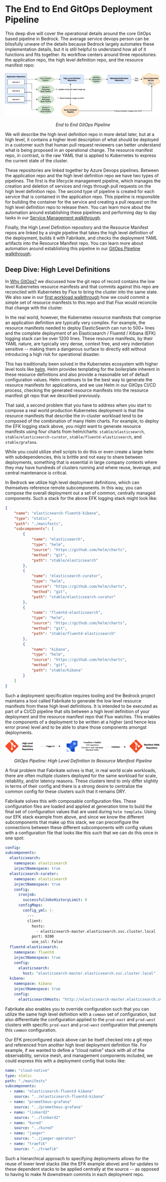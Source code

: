 # The End to End GitOps Deployment Pipeline

This deep dive will cover the operational details around the core GitOps based pipeline in Bedrock. The average service devops person can be blissfully unware of the details because Bedrock largely automates these implementation details, but it is still helpful to understand how all of it functions and fits together. Its workflow centers around three repositories: the application repo, the high level definition repo, and the resource manifest repo:

![End to End GitOps Pipeline](images/spk-resource-diagram.png)
<p align="center"><i>End to End GitOps Pipeline</i></p>

We will describe the high level definition repo in more detail later, but at a high level, it contains a higher level description of what should be deployed in a customer such that human pull request reviewers can better understand what is being proposed in an operational change.  The resource manifest repo, in contrast, is the raw YAML that is applied to Kubernetes to express the current state of the cluster.

These repositories are linked together by Azure Devops pipelines.  Between the application repo and the high level definition repo we have two types of pipelines. The first is the lifecycle management pipeline, which manages the creation and deletion of services and rings through pull requests on the high level definition repo. The second type of pipeline is created for each service that is contained in the application repo.  This pipeline is responsible for building the container for the service and creating a pull request on the high level definition repo to release them. You can learn more about the automation around establishing these pipelines and performing day to day tasks in our [Service Management walkthrough](./services.md).

Finally, the High Level Definition repository and the Resource Manifest repos are linked by a single pipeline that takes the high level definition of the deployment, builds it with Fabrikate, and checks the deployment YAML artifacts into the Resource Manifest repo.  You can learn more about automation around establishing this pipeline in our [GitOps Pipeline walkthrough](./gitops-pipeline.md).

## Deep Dive: High Level Definitions

In [Why GitOps?](./why-gitops.md) we discussed how the git repo of record contains the low level Kubernetes resource manifests and that commits against this repo are reconciled with Kubernetes by Flux to bring the cluster into the same state. We also saw in our [first workload walkthrough](../firstWorkload) how we could commit a simple set of resource manifests to this repo and that Flux would reconcile that change with the cluster.

In the real world, however, the Kubernetes resource manifests that comprise an application definition are typically very complex. For example, the resource manifests needed to deploy ElasticSearch can run to 500+ lines and the complete deployment of an Elasticsearch / Fluentd / Kibana (EFK) logging stack can be over 1200 lines. These resource manifests, by their YAML nature, are typically very dense, context free, and very indentation sensitive -- making them a dangerous surface to directly edit without introducing a high risk for operational disaster.

This has traditionally been solved in the Kubernetes ecosystem with higher level tools like [helm](http://helm.sh). Helm provides templating for the boilerplate inherent in these resource definitions and also provide a reasonable set of default configuration values. Helm continues to be the best way to generate the resource manifests for applications, and we use Helm in our GitOps CI/CD process, checking the generated resource manifests into the resource manifest git repo that we described previously.

That said, a second problem that you have to address when you start to compose a real world production Kubernetes deployment is that the resource manifests that describe the in-cluster workload tend to be composed of the combination of many Helm charts.  For example, to deploy the EFK logging stack above, you might want to generate resource manifests using four charts from helm/charts:  `stable/elasticsearch`, `stable/elasticsearch-curator`, `stable/fluentd-elasticsearch`, and `stable/grafana`.

While you could utilize shell scripts to do this or even create a large helm with subdependencies, this is brittle and not easy to share between deployments, something that is essential in large company contexts where they may have hundreds of clusters running and where reuse, leverage, and central maintenance is critical.

In Bedrock we utilize high level deployment definitions, which can themselves reference remote subcomponents.  In this way, you can compose the overall deployment out a set of common, centrally managed components. Such a stack for the above EFK logging stack might look like:

```json
{
    "name": "elasticsearch-fluentd-kibana",
    "type": "static",
    "path": "./manifests",
    "subcomponents": [
        {
            "name": "elasticsearch",
            "type": "helm",
            "source": "https://github.com/helm/charts",
            "method": "git",
            "path": "stable/elasticsearch"
        },
        {
            "name": "elasticsearch-curator",
            "type": "helm",
            "source": "https://github.com/helm/charts",
            "method": "git",
            "path": "stable/elasticsearch-curator"
        },
        {
            "name": "fluentd-elasticsearch",
            "type": "helm",
            "source": "https://github.com/helm/charts",
            "method": "git",
            "path": "stable/fluentd-elasticsearch"
        },
        {
            "name": "kibana",
            "type": "helm",
            "source": "https://github.com/helm/charts",
            "method": "git",
            "path": "stable/kibana"
        }
    ]
}
```

Such a deployment specification requires tooling and the Bedrock project maintains a tool called Fabrikate to generate the low level resource manifests from these high level definitions. It is intended to be executed as part of a CI/CD pipeline that sits between a high level definition of your deployment and the resource manifest repo that Flux watches. This enables the components of a deployment to be written at a higher (and hence less error prone) level and to be able to share those components amongst deployments.

![GitOps pipeline](images/manifest-gen.png)
<p align="center"><i>GitOps Pipeline: High Level Definition to Resource Manifest Pipeline</i></p>

A final problem that Fabrikate solves is that, in real world scale workloads, there are often multiple clusters deployed for the same workload for scale, reliability, and/or latency reasons. These clusters tend to only differ slightly in terms of their config and there is a strong desire to centralize the common config for these clusters such that it remains DRY.

Fabrikate solves this with composable configuration files. These configuration files are loaded and applied at generation time to build the final set of configuration values that are used during `helm template`. Using our EFK stack example from above, and since we know the different subcomponents that make up this stack, we can preconfigure the connections between these different subcomponents with config values with a configuration file that looks like this such that we can do this once in one spot:

```yaml
config:
subcomponents:
  elasticsearch:
    namespace: elasticsearch
    injectNamespace: true
  elasticsearch-curator:
    namespace: elasticsearch
    injectNamespace: true
    config:
      cronjob:
        successfulJobsHistoryLimit: 0
      configMaps:
        config_yml: |-
          ---
          client:
            hosts:
              - elasticsearch-master.elasticsearch.svc.cluster.local
            port: 9200
            use_ssl: False
  fluentd-elasticsearch:
    namespace: fluentd
    injectNamespace: true
    config:
      elasticsearch:
        host: "elasticsearch-master.elasticsearch.svc.cluster.local"
  kibana:
    namespace: kibana
    injectNamespace: true
    config:
      elasticsearchHosts: "http://elasticsearch-master.elasticsearch.svc.cluster.local:9200"
```

Fabrikate also enables you to override configuration such that you can utilize the same high level definition with a `common` set of configuration, but also differentiate the configuration applied to the `prod-east` and `prod-west` clusters with specific `prod-east` and `prod-west` configuration that preempts this `common` configuration.

Our EFK preconfigured stack above can be itself checked into a git repo and referenced from another high level deployment definition file.  For example, if we wanted to define a “cloud native” stack with all of the observability, service mesh, and management components included, we could express this with a deployment config that looks like:

```yaml
name: "cloud-native"
type: static
path: "./manifests"
subcomponents:
  - name: "elasticsearch-fluentd-kibana"
    source: "../elasticsearch-fluentd-kibana"
  - name: "prometheus-grafana"
    source: "../prometheus-grafana"
  - name: "linkerd2"
    source: "../linkerd2"
  - name: "kured"
    source: "../kured"
  - name: "jaeger"
    source: "../jaeger-operator"
  - name: "traefik"
    source: "../traefik"
```

Such a hierarchical approach to specifying deployments allows for the reuse of lower level stacks (like the EFK example above) and for updates to these dependent stacks to be applied centrally at the source -- as opposed to having to make N downstream commits in each deployment repo.
